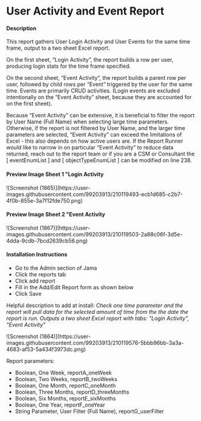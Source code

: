 <h1>User Activity and Event Report</h1>
<h4>Description</h4>
<p>This report gathers User Login Activity and User Events for the same time frame, output to a two sheet Excel report. 

On the first sheet, “Login Activity”, the report builds a row per user, producing login stats for the time frame specified.

On the second sheet, “Event Activity”, the report builds a parent row per user, followed by child rows per “Event” triggered by the user for the same time. 
Events are primarily CRUD activities. (Login events are excluded intentionally on the “Event Activity” sheet, because they are accounted for on the first sheet).

Because “Event Activity” can be extensive, it is beneficial to filter the report by User Name (Full Name) when selecting large time parameters. 
Otherwise, if the report is not filtered by User Name, and the larger time parameters are selected, “Event Activity” can exceed the limitations of Excel - this also depends on how active users are. 
If the Report Runner would like to narrow in on particular “Event Activity” to reduce data returned, reach out to the report team or if you are a CSM or Consultant the [ eventEnumList ] and [ objectTypeEnumList ] can be modified on line 238.
</p>

<h4>Preview Image Sheet 1 "Login Activity</h4>
![Screenshot (1865)](https://user-images.githubusercontent.com/99203913/210119493-ecb1d685-c2b7-4f0b-855e-3a7f12fde750.png)

<h4>Preview Image Sheet 2 "Event Activity</h4>
![Screenshot (1867)](https://user-images.githubusercontent.com/99203913/210119503-2a88c06f-3d5e-4dda-9cdb-7bcd2639cb56.png)

<h4>Installation Instructions</h4>
<ul>
  <li>Go to the Admin section of Jama</li>
  <li>Click the reports tab</li>
  <li>Click add report</li>
  <li>Fill in the Add/Edit Report form as shown below</li>
  <li>Click Save</li>
</ul>
<p>Helpful description to add at install: <em>Check one time parameter and the report will pull data for the selected amount of time from the the date the report is run. Outputs a two sheet Excel report with tabs: "Login Activity", "Event Activity"</em></p>
![Screenshot (1864)](https://user-images.githubusercontent.com/99203913/210119576-5bbb96bb-3a3a-4683-af53-5a434f3973dc.png)
<p>Report parameters:</p>
<ul>
  <li>Boolean, One Week, reportA_oneWeek</li>
  <li>Boolean, Two Weeks, reportB_twoWeeks</li>
  <li>Boolean, One Month, reportC_oneMonth</li>
  <li>Boolean, Three Months, reportD_threeMonths</li>
  <li>Boolean, Six Months, reportE_sixMonths</li>
  <li>Boolean, One Year, reportF_oneYear</li>
  <li>String Parameter, User Filter (Full Name), reportG_userFilter</li>
 </ul>
  
  
  
